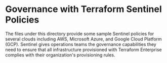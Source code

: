 # Governance with Terraform Sentinel Policies
The files under this directory provide some sample Sentinel policies for several clouds including AWS, Microsoft Azure, and Google Cloud Platform (GCP). Sentinel gives operations teams the governance capabilities they need to ensure that all infrastructure provisioned with Terraform Enterprise complies with their organization's provisioning rules.
